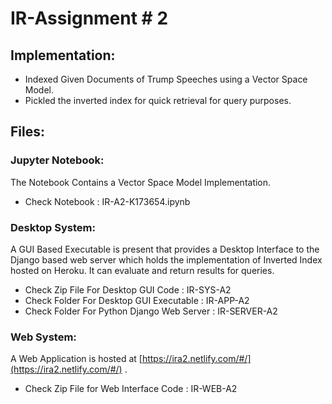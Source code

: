 # IR-Assignment # 2 
## Implementation:
- Indexed Given Documents of Trump Speeches using a Vector Space Model. 
- Pickled the inverted index for quick retrieval for query purposes.
## Files:
### Jupyter Notebook:
The Notebook Contains a Vector Space Model Implementation.

- Check Notebook : IR-A2-K173654.ipynb

### Desktop System:
A GUI Based Executable is present that provides a Desktop Interface to the Django based web server which holds the implementation of Inverted Index hosted on Heroku. It can evaluate and return results for queries.

- Check Zip File For Desktop GUI Code : IR-SYS-A2
- Check Folder For Desktop GUI Executable : IR-APP-A2
- Check Folder For Python Django Web Server : IR-SERVER-A2

### Web System:
A Web Application is hosted at  [https://ira2.netlify.com/#/](https://ira2.netlify.com/#/) .

- Check Zip File for Web Interface Code : IR-WEB-A2
